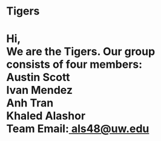 <h1>Tigers<h1>
  Hi,
  <br>
  We are the Tigers. Our group consists of four members:
  <br>
  Austin Scott
  <br>
  Ivan Mendez
  <br>
  Anh Tran
  <br>
  Khaled Alashor
  <br>
  Team Email:<a href="mailto:als48@uw.edu"> als48@uw.edu</a>
